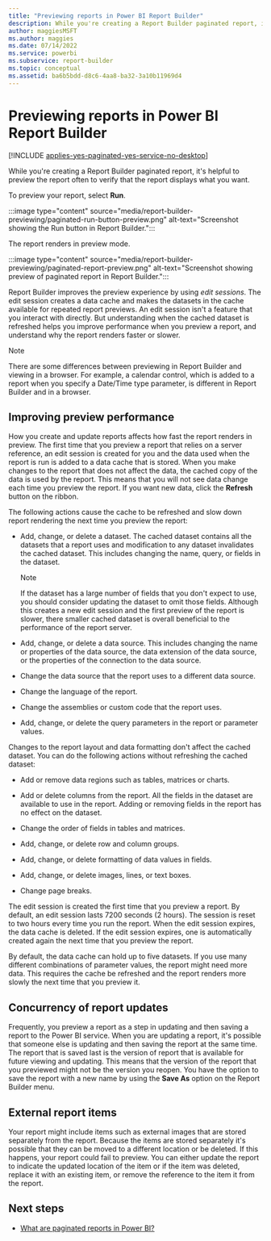 ```yaml
---
title: "Previewing reports in Power BI Report Builder"
description: While you're creating a Report Builder paginated report, it's helpful to preview the report often to verify that the report displays what you want.
author: maggiesMSFT
ms.author: maggies
ms.date: 07/14/2022
ms.service: powerbi
ms.subservice: report-builder
ms.topic: conceptual
ms.assetid: ba6b5bdd-d8c6-4aa8-ba32-3a10b11969d4
---
```

# Previewing reports in Power BI Report Builder

[!INCLUDE [applies-yes-paginated-yes-service-no-desktop](../includes/applies-yes-paginated-yes-service-no-desktop.md)] 

While you're creating a Report Builder paginated report, it's helpful to preview the report often to verify that the report displays what you want. 

To preview your report, select **Run**. 

:::image type="content" source="media/report-builder-previewing/paginated-run-button-preview.png" alt-text="Screenshot showing the Run button in Report Builder.":::

The report renders in preview mode.

:::image type="content" source="media/report-builder-previewing/paginated-report-preview.png" alt-text="Screenshot showing preview of paginated report in Report Builder.":::

Report Builder improves the preview experience by using _edit sessions_. The edit session creates a data cache and makes the datasets in the cache available for repeated report previews. An edit session isn't a feature that you interact with directly. But understanding when the cached dataset is refreshed helps you improve performance when you preview a report, and understand why the report renders faster or slower.  

> [!NOTE]  
> There are some differences between previewing in Report Builder and viewing in a browser. For example, a calendar control, which is added to a report when you specify a Date/Time type parameter, is different in Report Builder and in a browser.
  
## Improving preview performance  
 How you create and update reports affects how fast the report renders in preview. The first time that you preview a report that relies on a server reference, an edit session is created for you and the data used when the report is run is added to a data cache that is stored. When you make changes to the report that does not affect the data, the cached copy of the data is used by the report. This means that you will not see data change each time you preview the report. If you want new data, click the **Refresh** button on the ribbon.  
  
 The following actions cause the cache to be refreshed and slow down report rendering the next time you preview the report:  
  
-   Add, change, or delete a dataset. The cached dataset contains all the datasets that a report uses and modification to any dataset invalidates the cached dataset. This includes changing the name, query, or fields in the dataset.  
  
    > [!NOTE]  
    >  If the dataset has a large number of fields that you don't expect to use, you should consider updating the dataset to omit those fields. Although this creates a new edit session and the first preview of the report is slower, there smaller cached dataset is overall beneficial to the performance of the report server.  
  
-   Add, change, or delete a data source. This includes changing the name or properties of the data source, the data extension of the data source, or the properties of the connection to the data source.  
  
-   Change the data source that the report uses to a different data source.  
  
-   Change the language of the report.  
  
-   Change the assemblies or custom code that the report uses.  
  
-   Add, change, or delete the query parameters in the report or parameter values.  
  
 Changes to the report layout and data formatting don't affect the cached dataset. You can do the following actions without refreshing the cached dataset:  
  
-   Add or remove data regions such as tables, matrices or charts.  
  
-   Add or delete columns from the report. All the fields in the dataset are available to use in the report. Adding or removing fields in the report has no effect on the dataset.  
  
-   Change the order of fields in tables and matrices.  
  
-   Add, change, or delete row and column groups.  
  
-   Add, change, or delete formatting of data values in fields.  
  
-   Add, change, or delete images, lines, or text boxes.  
  
-   Change page breaks.  
  
The edit session is created the first time that you preview a report. By default, an edit session lasts 7200 seconds (2 hours). The session is reset to two hours every time you run the report. When the edit session expires, the data cache is deleted. If the edit session expires, one is automatically created again the next time that you preview the report.
  
By default, the data cache can hold up to five datasets. If you use many different combinations of parameter values, the report might need more data. This requires the cache be refreshed and the report renders more slowly the next time that you preview it. 
  
## Concurrency of report updates  
Frequently, you preview a report as a step in updating and then saving a report to the Power BI service. When you are updating a report, it's possible that someone else is updating and then saving the report at the same time. The report that is saved last is the version of report that is available for future viewing and updating. This means that the version of the report that you previewed might not be the version you reopen. You have the option to save the report with a new name by using the **Save As** option on the Report Builder menu.  
  
## External report items  
 Your report might include items such as external images that are stored separately from the report. Because the items are stored separately it's possible that they can be moved to a different location or be deleted. If this happens, your report could fail to preview. You can either update the report to indicate the updated location of the item or if the item was deleted, replace it with an existing item, or remove the reference to the item it from the report.  
  
## Next steps

- [What are paginated reports in Power BI?](paginated-reports-report-builder-power-bi.md)
  

